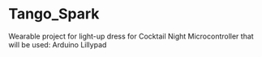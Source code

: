 # Tango_Spark
Wearable project for light-up dress for Cocktail Night
Microcontroller that will be used: Arduino Lillypad
